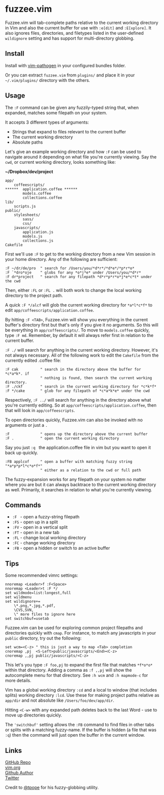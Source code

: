 fuzzee.vim
==========

Fuzzee.vim will tab-complete paths relative to the current working directory in
Vim and also the current buffer for use with `:e[dit]` and `:E[xplore]`. It also
ignores files, directories, and filetypes listed in the user-defined
`wildignore` setting and has support for multi-directory globbing.


Install
-------

Install with [vim-pathogen](https://github.com/tpope/vim-pathogen) in your
configured bundles folder.

Or you can extract `fuzzee.vim` from `plugins/` and place it in your
`~/.vim/plugins/` directory with the others.


Usage
-----

The `:F` command can be given any fuzzily-typed string that, when expanded,
matches some filepath on your system.

It accepts 3 different types of arguments:

* Strings that expand to files relevant to the current buffer
* The current working directory
* Absolute paths

Let's give an example working directory and how `:F` can be used to navigate
around it depending on what file you're currently viewing. Say the `cwd`, or
current working directory, looks something like:

**~/Dropbox/dev/project**

    app/
        coffeescripts/
    ******  application.coffee ******
            models.coffee
            collections.coffee
    lib/
        scripts.js
    public/
        stylesheets/
            sass/
            css/
        javascripts/
            application.js
            models.js
            collections.js
    Cakefile

First we'll use `:F` to  get to the working directory from a new Vim session in
your home directory. Any of the following are sufficient:

    :F ~/dr/de/pro  " search for /Users/you/*d*r*/*d*e*/*p*r*o*
    :F `*dro*oje    " globs for any *o*j*e* under /Users/you/*d*r*
    :F dr*project   " search for any filepath *d*r*p*r*o*j*e*c*t* under the cwd

Then, either `:FL` or `:FL .` will both work to change the local working
directory to the project path.

A quick `:F */alcf` will glob the current working directory for `*a*l*c*f*` to
edit `app/coffeescripts/application.coffee`.

By hitting `:F <TAB>`, Fuzzee.vim will show you everything in the current
buffer's directory first but that's only if you give it no arguments. So this
will be everything in `app/coffeescripts/`. To move to `models.coffee` quickly,
type `:F md`. Remember, by default it will always refer first in relation to the
current buffer.

`:F ./` will search for anything in the current working directory.  However,
it's not always necessary. All of the following work to edit the `Cakefile` from
the currently edited .coffee file:

    :F cak          " search in the directory above the buffer for *c*a*k*. if 
                    " nothing is found, then search the current working directory.
    :F ./ckf        " search in the current working directory for *c*k*f*
    :F */cake       " glob for any filepath of *c*a*k*e* under the cwd

Respectively, `:F ../` will search for anything in the directory above what
you're currently editing. So at `app/coffeescripts/application.coffee`, then that
will look in `app/coffeescripts`.

To open directories quickly, Fuzzee.vim can also be invoked with no arguments or
just a `.`
    
    :F              " opens up the directory above the current buffer
    :F .            " open the current working directory

Say you just `:q ` the application.coffee file in vim but you want to open it back
up quickly.

    :FB applcof     " open a buffer with matching fuzzy string "*a*p*p*l*c*o*f*"
                    " either as a relation to the cwd or full path

The fuzzy-expansion works for any filepath on your system no matter where you
are but it can always backtrace to the current working directory as well.
Primarily, it searches in relation to what you're currently viewing.


Commands
--------

* `:F `  - open a fuzzy-string filepath
* `:FS` - open up in a split
* `:FV` - open in a vertical split
* `:FT` - open in a new tab
* `:FL` - change local working directory
* `:FC` - change working directory
* `:FB` - open a hidden or switch to an active buffer


Tips
----

Some recommended vimrc settings:

    nnoremap <Leader>f :F<Space>
    nnoremap <Leader>t :F */
    set wildmode=list:longest,full
    set wildmenu
    set wildignore+=
        \*.png,*.jpg,*.pdf,
        \CVS,SVN,
        \" more files to ignore here
    set switchbuf=usetab

Fuzzee.vim can be used for exploring common project filepaths and directories
quickly with `cmap`. For instance, to match any javascripts in your `public`
directory, try out the following:

    set wcm=<C-z> " this is just a way to map <Tab> completion
    cnoremap ,pj  <S-Left>public/javascripts/<End><C-z>
    cnoremap ,,pj public/javascripts/<C-z>

This let's you type `:F foo,pj` to expand the first file that matches `*f*o*o*`
within that directory. Adding a comma as `:f ,,pj` will show the autocomplete
menu for that directory. See `:h wcm` and `:h mapmode-c` for more details.

Vim has a global working directory `:cd` and a local to window (that includes
splits) working directory `:lcd`. Use these for making project paths relative
as `app/dir` and not absolute like `/Users/foo/dev/app/dir`.

Hitting `<C-w>` with any expanded path deletes back to the last Word - use to
move up directories quickly.

The `'switchbuf'` setting allows the `:FB` command to find files in other tabs or
splits with a matching fuzzy-name. If the buffer is hidden (a file that was `:q`)
then the command will just open the buffer in the current window.

Links
-----

[GitHub Repo](http://github.com/mattsacks/vim-fuzzee/)  
[vim.org](http://www.vim.org/scripts/script.php?script_id=3716)  
[Github Author](http://github.com/mattsacks/)  
[Twitter](http://twitter.com/mattsa)

Credit to [@tpope](https://github.com/tpope) for his fuzzy-globbing utility.
